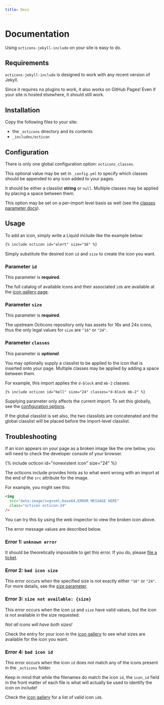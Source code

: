 ```yaml
---
title: Docs
---
```


# Documentation

Using `octicons-jekyll-include` on your site is easy to do.

## Requirements

`octicons-jekyll-include` is designed to work with any recent version of Jekyll.

Since it requires no plugins to work, it also works on GitHub Pages! Even if
your site is hosted elsewhere, it should still work.

## Installation

Copy the following files to your site:

- the `_octicons` directory and its contents
- `_includes/octicon`

## Configuration

There is only one global configuration option: `octicons_classes`.

This optional value may be set in `_config.yml` to specify which classes
should be appended to any icon added to your pages.

It should be either a classlist **string** or `null`. Multiple classes may be
applied by placing a space between them.

This option may be set on a per-import level basis as well (see the
[classes parameter docs](#classes)).

## Usage

To add an icon, simply write a Liquid include like the example below:

<!-- {% raw %} -->

```html
{% include octicon id="alert" size="16" %}
```

<!-- {% endraw %} -->

Simply substitute the desired icon `id` and `size` to create the icon you want.

### **Parameter** `id`

This parameter is **required**.

The full catalog of available icons and their associated `id`s are
available at the [icon gallery page][icon-gallery].

### **Parameter** `size`

This parameter is **required**.

The upstream Octicons repository only has assets for 16x and 24x icons, thus the
only legal values for `size` are `"16"` or `"24"`.

### **Parameter** `classes`

This parameter is **_optional_**.

You may optionally supply a classlist to be applied to the icon that is inserted
onto your page. Multiple classes may be applied by adding a space between them.

For example, this import applies the `d-block` and `mb-2` classes:

<!-- {% raw %} -->

```html
{% include octicon id="bell" size="24" classes="d-block mb-2" %}
```

<!-- {% endraw %} -->

Supplying parameter only affects the current import. To set this globally,
see the [configuration options](#configuration).

If the global classlist is set also, the two classlists are concatenated and the
global classlist will be placed before the import-level classlist.

## Troubleshooting

If an icon appears on your page as a broken image like the one below, you will
need to check the developer console of your browser.

{% include octicon id="nonexistent icon" size="24" %}

The octicons include provides hints as to what went wrong with an import
at the end of the `src` attribute for the image.

For example, you might see this:

```html
<img
  src="data:image/svg+xml;base64,ERROR MESSAGE HERE"
  class="octicon octicon-24"
/>
```

You can try this by using the web inspector to view the broken icon above.

The error message values are described below.

### Error 1: `unknown error`

It should be theoretically impossible to get this error. If you
do, please [file a ticket][new-ticket].

### Error 2: `bad icon size`

This error occurs when the specified size is not exactly either `"16"` or
`"24"`. For more details, see the [size parameter](#parameter-size).

### Error 3: `size not available: {size}`

This error occurs when the icon `id` and `size` have valid values, but the
icon is not available in the size requested.

_Not all icons will have both sizes!_

Check the entry for your icon in the [icon gallery][icon-gallery] to see what
sizes are available for the icon you want.

### Error 4: `bad icon id`

This error occurs when the icon `id` does not match any of the icons present in
the `_octicons` folder.

Keep in mind that while the filenames do match the icon `id`, the `icon_id`
field in the front matter of each file is what will actually be used to identify
the icon on include!

Check the [icon gallery][icon-gallery] for a list of valid icon `id`s.

[new-ticket]: https://github.com/BenJetson/octicons-jekyll-include/issues/new
[icon-gallery]: {{site.url}}{{site.baseurl}}/icons
